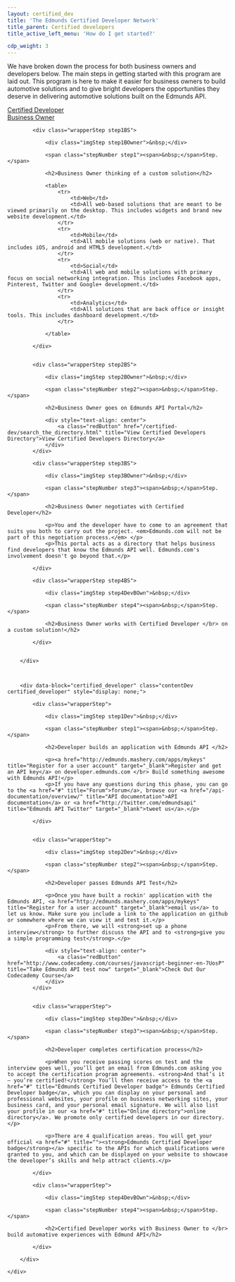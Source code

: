 ```yaml
---
layout: certified_dev
title: 'The Edmunds Certified Developer Network'
title_parent: Certified developers
title_active_left_menu: 'How do I get started?'

cdp_weight: 3
---
```


We have broken down the process for both business owners and developers below. The main steps in getting started with this program are laid out. This program is here to make it easier for business owners to build automotive solutions and to give bright developers the opportunities they deserve in delivering automotive solutions built on the Edmunds API.
<a name="certified_developer">
</a>
<a name="business_owner">
</a>
<div id="menu" class="toggleLinks clearfix ">	
	<div>
		<a href="#certified_developer">Certified Developer</a>
	</div>
	<div>
		<a class="activeToggle" href="#business_owner">Business Owner</a>
	</div>
</div>

<div id="result">
	<div id="content">
		<div data-block="business_owner" class="contentBusOwner business_owner"  style="display: block;">
			
			<div class="wrapperStep step1BS">
			
				<div class="imgStep step1BOwner">&nbsp;</div>
				
				<span class="stepNumber step1"><span>&nbsp;</span>Step.</span>
				
				<h2>Business Owner thinking of a custom solution</h2>
				
				<table>
					<tr>
						<td>Web</td>
						<td>All web-based solutions that are meant to be viewed primarily on the desktop. This includes widgets and brand new website development.</td>
					</tr>
					<tr>
						<td>Mobile</td>
						<td>All mobile solutions (web or native). That includes iOS, android and HTML5 development.</td>
					</tr>
					<tr>
						<td>Social</td>
						<td>All web and mobile solutions with primary focus on social networking integration. This includes Facebook apps, Pinterest, Twitter and Google+ development.</td>
					</tr>
					<tr>
						<td>Analytics</td>
						<td>All solutions that are back office or insight tools. This includes dashboard development.</td>
					</tr>
				
				</table>
			
			</div>
			
			
			<div class="wrapperStep step2BS">
			
				<div class="imgStep step2BOwner">&nbsp;</div>
				
				<span class="stepNumber step2"><span>&nbsp;</span>Step.</span>
				
				<h2>Business Owner goes on Edmunds API Portal</h2>

				<div style="text-align: center">
					<a class="redButton" href="/certified-dev/search_the_directory.html" title="View Certified Developers Directory">View Certified Developers Directory</a>
				</div>
			</div>
			
			<div class="wrapperStep step3BS">
			
				<div class="imgStep step3BOwner">&nbsp;</div>
				
				<span class="stepNumber step3"><span>&nbsp;</span>Step.</span>
				
				<h2>Business Owner negotiates with Certified Developer</h2>
				
				<p>You and the developer have to come to an agreement that suits you both to carry out the project. <em>Edmunds.com will not be part of this negotiation process.</em> </p>
				<p>This portal acts as a directory that helps business find developers that know the Edmunds API well. Edmunds.com's involvement doesn't go beyond that.</p>
				
			</div>
			
			<div class="wrapperStep step4BS">
			
				<div class="imgStep step4DevBOwn">&nbsp;</div>
				
				<span class="stepNumber step4"><span>&nbsp;</span>Step.</span>
				
				<h2>Business Owner works with Certified Developer </br> on a custom solution!</h2>
		
			</div>
			
		
		</div>
		
		
		
		<div data-block="certified_developer" class="contentDev certified_developer" style="display: none;">
			
			<div class="wrapperStep">
			
				<div class="imgStep step1Dev">&nbsp;</div>
				
				<span class="stepNumber step1"><span>&nbsp;</span>Step.</span>
				
				<h2>Developer builds an application with Edmunds API </h2>
				
				<p><a href="http://edmunds.mashery.com/apps/mykeys" title="Register for a user account" target="_blank">Register and get an API key</a> on developer.edmunds.com </br> Build something awesome with Edmunds API!</p>
				<p>If you have any questions during this phase, you can go to the <a href="#" title="Forum">forum</a>, browse our <a href="/api-documentation/overview/" title="API documentation">API documentation</a> or <a href="http://twitter.com/edmundsapi" title="Edmunds API Twitter" target="_blank">tweet us</a>.</p>
			
			</div>
			
			
			<div class="wrapperStep">
			
				<div class="imgStep step2Dev">&nbsp;</div>
				
				<span class="stepNumber step2"><span>&nbsp;</span>Step.</span>
				
				<h2>Developer passes Edmunds API Test</h2>
				
				<p>Once you have built a rockin' application with the Edmunds API, <a href="http://edmunds.mashery.com/apps/mykeys" title="Register for a user account" target="_blank">email us</a> to let us know. Make sure you include a link to the application on github or somewhere where we can view it and test it.</p>
				<p>From there, we will <strong>set up a phone interview</strong> to further discuss the API and to <strong>give you a simple programming test</strong>.</p>

				<div style="text-align: center">
					<a class="redButton" href="http://www.codecademy.com/courses/javascript-beginner-en-7UosP" title="Take Edmunds API test now" target="_blank">Check Out Our Codecademy Course</a>
				</div>
			</div>
			
			
			<div class="wrapperStep">
			
				<div class="imgStep step3Dev">&nbsp;</div>
				
				<span class="stepNumber step3"><span>&nbsp;</span>Step.</span>
				
				<h2>Developer completes certification process</h2>
				
				<p>When you receive passing scores on test and the interview goes well, you’ll get an email from Edmunds.com asking you to accept the certification program agreements. <strong>And that’s it – you’re certified!</strong> You’ll then receive access to the <a href="#" title="Edmunds Certified Developer badge"> Edmunds Certified Developer badge</a>, which you can display on your personal and professional websites, your profile on business networking sites, your business card, and your personal email signature. We will also list your profile in our <a href="#" title="Online directory">online directory</a>. We promote only certified developers in our directory.</p>
				
				<p>There are 4 qualification areas. You will get your official <a href="#" title=""><strong>Edmunds Certified Developer badge</strong></a> specific to the APIs for which qualifications were granted to you, and which can be displayed on your website to showcase the developer’s skills and help attract clients.</p>
				
			</div>
			
			<div class="wrapperStep">
			
				<div class="imgStep step4DevBOwn">&nbsp;</div>
				
				<span class="stepNumber step4"><span>&nbsp;</span>Step.</span>
				
				<h2>Certified Developer works with Business Owner to </br> build automative experiences with Edmund API</h2>
				
			</div>
	
		</div>
		
	</div>
</div>

<script type="text/javascript" src="{{ PATH }}/assets/themes/twitter/js/jquery_history/jquery.history.js">
</script>

<script type="text/javascript" src="{{ PATH }}/assets/themes/twitter/js/jquery_history/scriptHistory.js">
</script>

<script type="text/javascript" charset="utf-8">
	/*$(function(){
	
		var currentHash = window.location.hash;
		
 		console.log(currentHash)
 		
		$('#menu').find('div:first a').addClass('activeToggle');
		
		if(currentHash == ''){
		
			//$('#menu').find('a[href="#business_owner"]').addClass('activeToggle');
			console.log('1')
			
		} else {
		
			$('#menu').find('a[href='+ currentHash +']').addClass('activeToggle');
			console.log('2')
			
		}
	});	*/
</script>










